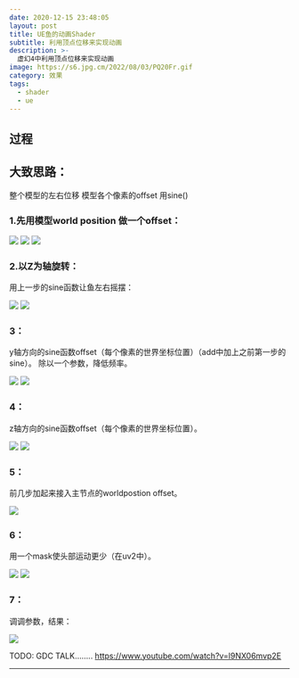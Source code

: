 ```yaml
---
date: 2020-12-15 23:48:05
layout: post
title: UE鱼的动画Shader
subtitle: 利用顶点位移来实现动画
description: >-
  虚幻4中利用顶点位移来实现动画
image: https://s6.jpg.cm/2022/08/03/PQ20Fr.gif
category: 效果
tags:
  - shader
  - ue
---
```


## 过程

## 大致思路：

整个模型的左右位移
模型各个像素的offset
用sine()

### 1.先用模型world position 做一个offset：

![](/assets/img/3-Unreal-animated-fish/1.png)
![](/assets/img/3-Unreal-animated-fish/2.png)
![](/assets/img/3-Unreal-animated-fish/3.png)


### 2.以Z为轴旋转：

用上一步的sine函数让鱼左右摇摆：

![](/assets/img/3-Unreal-animated-fish/4.png)
![](/assets/img/3-Unreal-animated-fish/5.png)

### 3：

y轴方向的sine函数offset（每个像素的世界坐标位置）（add中加上之前第一步的sine）。
除以一个参数，降低频率。

![](/assets/img/3-Unreal-animated-fish/6.png)
![](/assets/img/3-Unreal-animated-fish/7.png)

### 4：

z轴方向的sine函数offset（每个像素的世界坐标位置）。

![](/assets/img/3-Unreal-animated-fish/8.png)
![](/assets/img/3-Unreal-animated-fish/9.png)

### 5：

前几步加起来接入主节点的worldpostion offset。

![](/assets/img/3-Unreal-animated-fish/10.png)

### 6：

用一个mask使头部运动更少（在uv2中）。

![](/assets/img/3-Unreal-animated-fish/11.png)
![](/assets/img/3-Unreal-animated-fish/12.png)

### 7：

调调参数，结果：

![](/assets/img/3-Unreal-animated-fish/13.png)

TODO:
GDC TALK……..
https://www.youtube.com/watch?v=l9NX06mvp2E

---